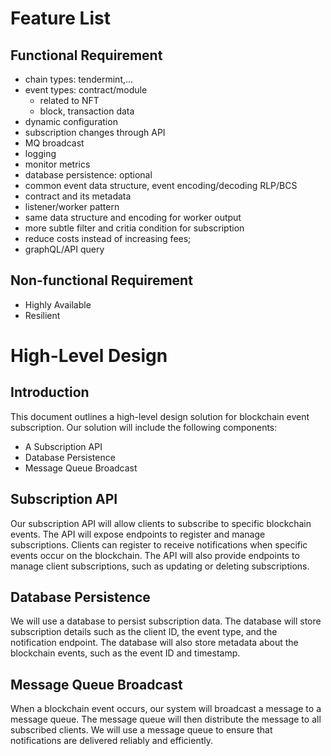 # Feature List

## Functional Requirement

- chain types: tendermint,...
- event types: contract/module
  * related to NFT
  * block, transaction data
- dynamic configuration
- subscription changes through API
- MQ broadcast
- logging
- monitor metrics
- database persistence: optional
- common event data structure, event encoding/decoding RLP/BCS
- contract and its metadata
- listener/worker pattern
- same data structure and encoding for worker output
- more subtle filter and critia condition for subscription
- reduce costs instead of increasing fees;
- graphQL/API query

## Non-functional Requirement

- Highly Available 
- Resilient

# High-Level Design

## Introduction

This document outlines a high-level design solution for blockchain event subscription. Our solution will include the following components:

- A Subscription API
- Database Persistence
- Message Queue Broadcast

## Subscription API

Our subscription API will allow clients to subscribe to specific blockchain events. The API will expose endpoints to register and manage subscriptions. Clients can register to receive notifications when specific events occur on the blockchain. The API will also provide endpoints to manage client subscriptions, such as updating or deleting subscriptions.

## Database Persistence

We will use a database to persist subscription data. The database will store subscription details such as the client ID, the event type, and the notification endpoint. The database will also store metadata about the blockchain events, such as the event ID and timestamp.

## Message Queue Broadcast

When a blockchain event occurs, our system will broadcast a message to a message queue. The message queue will then distribute the message to all subscribed clients. We will use a message queue to ensure that notifications are delivered reliably and efficiently.
